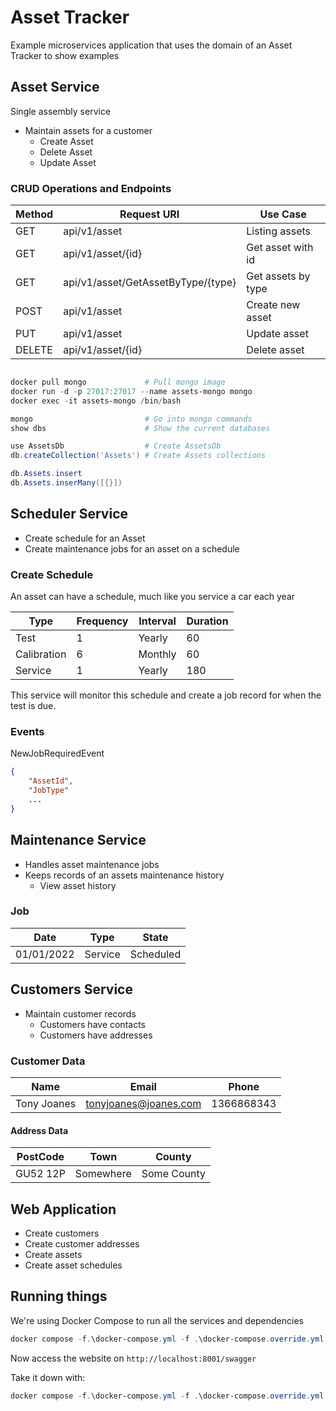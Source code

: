 # Asset Tracker

Example microservices application that uses the domain of an Asset Tracker to show examples

## Asset Service

Single assembly service

- Maintain assets for a customer
  - Create Asset
  - Delete Asset
  - Update Asset

### CRUD Operations and Endpoints

| Method | Request URI                        | Use Case           |
|--------|------------------------------------|--------------------|
| GET    | api/v1/asset                       | Listing assets     |
| GET    | api/v1/asset/{id}                  | Get asset with id  |
| GET    | api/v1/asset/GetAssetByType/{type} | Get assets by type |
| POST   | api/v1/asset                       | Create new asset   |
| PUT    | api/v1/asset                       | Update asset       |
| DELETE | api/v1/asset/{id}                  | Delete asset       |

```powershell

docker pull mongo             # Pull mongo image
docker run -d -p 27017:27017 --name assets-mongo mongo
docker exec -it assets-mongo /bin/bash

mongo                         # Go into mongo commands
show dbs                      # Show the current databases

use AssetsDb                  # Create AssetsDb
db.createCollection('Assets') # Create Assets collections

db.Assets.insert
db.Assets.inserMany([{}])

```

## Scheduler Service

- Create schedule for an Asset
- Create maintenance jobs for an asset on a schedule

### Create Schedule

An asset can have a schedule, much like you service a car each year

| Type         | Frequency | Interval   | Duration |
|--------------|-----------|------------|----------|
| Test         | 1         | Yearly     | 60       |
| Calibration  | 6         | Monthly    | 60       |
| Service      | 1         | Yearly     | 180      |

This service will monitor this schedule and create a job record for when the test is due.

### Events

NewJobRequiredEvent

```json
{
    "AssetId",
    "JobType"
    ...
}
```

## Maintenance Service

- Handles asset maintenance jobs
- Keeps records of an assets maintenance history
  - View asset history

### Job

| Date       | Type    | State     |
|------------|---------|-----------|
| 01/01/2022 | Service | Scheduled |

## Customers Service

- Maintain customer records
  - Customers have contacts
  - Customers have addresses

### Customer Data

| Name        | Email                 | Phone      |
|-------------|-----------------------|------------|
| Tony Joanes | tonyjoanes@joanes.com | 1366868343 |

#### Address Data

| PostCode    | Town      | County      |
|-------------|-----------|-------------|
| GU52 12P    | Somewhere | Some County |

## Web Application

- Create customers
- Create customer addresses
- Create assets
- Create asset schedules

## Running things

We're using Docker Compose to run all the services and dependencies

```powershell
docker compose -f.\docker-compose.yml -f .\docker-compose.override.yml up -d
```

Now access the website on `http://localhost:8001/swagger`

Take it down with:

```powershell
docker compose -f.\docker-compose.yml -f .\docker-compose.override.yml down
```